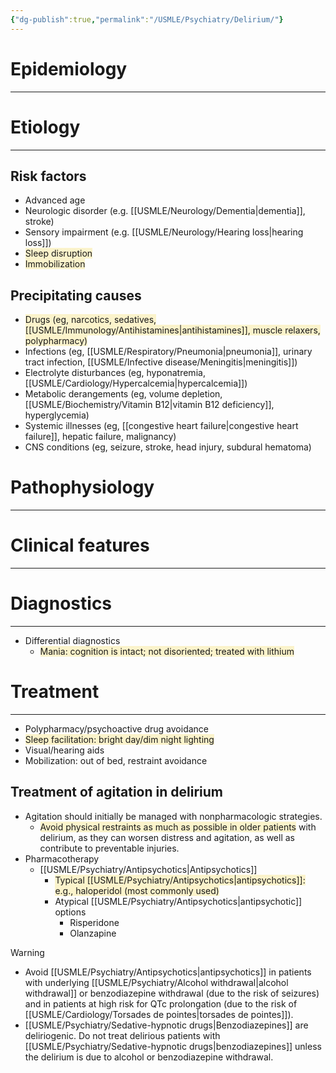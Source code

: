 ```yaml
---
{"dg-publish":true,"permalink":"/USMLE/Psychiatry/Delirium/"}
---
```


# Epidemiology
---


# Etiology
---
## Risk factors
- Advanced age
- Neurologic disorder (e.g. [[USMLE/Neurology/Dementia\|dementia]], stroke)
- Sensory impairment (e.g. [[USMLE/Neurology/Hearing loss\|hearing loss]])
- <span style="background:rgba(240, 200, 0, 0.2)">Sleep disruption</span>
- <span style="background:rgba(240, 200, 0, 0.2)">Immobilization</span>
## Precipitating causes
- <span style="background:rgba(240, 200, 0, 0.2)">Drugs (eg, narcotics, sedatives, [[USMLE/Immunology/Antihistamines\|antihistamines]], muscle relaxers, polypharmacy)</span>
- Infections (eg, [[USMLE/Respiratory/Pneumonia\|pneumonia]], urinary tract infection, [[USMLE/Infective disease/Meningitis\|meningitis]])
- Electrolyte disturbances (eg, hyponatremia, [[USMLE/Cardiology/Hypercalcemia\|hypercalcemia]])
- Metabolic derangements (eg, volume depletion, [[USMLE/Biochemistry/Vitamin B12\|vitamin B12 deficiency]], hyperglycemia)
- Systemic illnesses (eg, [[congestive heart failure\|congestive heart failure]], hepatic failure, malignancy)
- CNS conditions (eg, seizure, stroke, head injury, subdural hematoma)


# Pathophysiology
---


# Clinical features
---


# Diagnostics
---
- Differential diagnostics
	- <span style="background:rgba(240, 200, 0, 0.2)">Mania: cognition is intact; not disoriented; treated with lithium</span>

# Treatment
---
- Polypharmacy/psychoactive drug avoidance
- <span style="background:rgba(240, 200, 0, 0.2)">Sleep facilitation: bright day/dim night lighting</span>
- Visual/hearing aids
- Mobilization: out of bed, restraint avoidance
## Treatment of agitation in delirium
- Agitation should initially be managed with nonpharmacologic strategies.
	- <span style="background:rgba(240, 200, 0, 0.2)">Avoid physical restraints as much as possible in older patients</span> with delirium, as they can worsen distress and agitation, as well as contribute to preventable injuries.
- Pharmacotherapy
	- [[USMLE/Psychiatry/Antipsychotics\|Antipsychotics]]
		- <span style="background:rgba(240, 200, 0, 0.2)">Typical [[USMLE/Psychiatry/Antipsychotics\|antipsychotics]]: e.g., haloperidol (most commonly used)</span>
		- Atypical [[USMLE/Psychiatry/Antipsychotics\|antipsychotic]] options
			- Risperidone
			- Olanzapine

>[!warning] 
>- Avoid [[USMLE/Psychiatry/Antipsychotics\|antipsychotics]] in patients with underlying [[USMLE/Psychiatry/Alcohol withdrawal\|alcohol withdrawal]] or benzodiazepine withdrawal (due to the risk of seizures) and in patients at high risk for QTc prolongation (due to the risk of [[USMLE/Cardiology/Torsades de pointes\|torsades de pointes]]).
>- [[USMLE/Psychiatry/Sedative-hypnotic drugs\|Benzodiazepines]] are deliriogenic. Do not treat delirious patients with [[USMLE/Psychiatry/Sedative-hypnotic drugs\|benzodiazepines]] unless the delirium is due to alcohol or benzodiazepine withdrawal.
